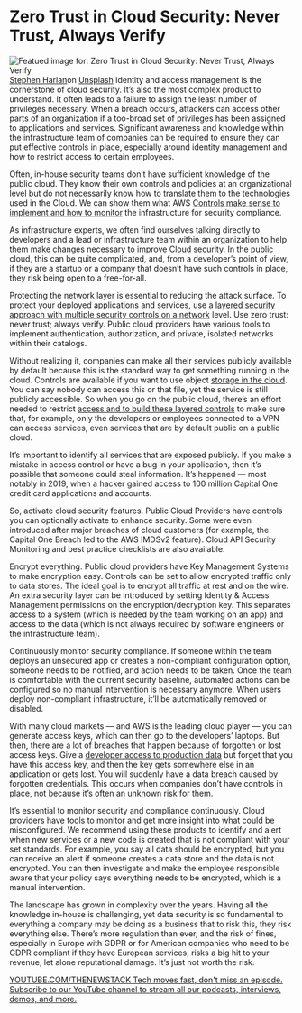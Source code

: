 # Zero Trust in Cloud Security: Never Trust, Always Verify
![Featued image for: Zero Trust in Cloud Security: Never Trust, Always Verify](https://cdn.thenewstack.io/media/2024/10/3864ebc5-stephen-harlan-qrhyfguno6s-unsplash-1024x683.jpg)
[Stephen Harlan](https://unsplash.com/@gogostevie?utm_content=creditCopyText&utm_medium=referral&utm_source=unsplash)on
[Unsplash](https://unsplash.com/photos/a-bunch-of-padlocks-that-are-attached-to-a-wall-qRHYfGunO6s?utm_content=creditCopyText&utm_medium=referral&utm_source=unsplash)
Identity and access management is the cornerstone of cloud security. It’s also the most complex product to understand. It often leads to a failure to assign the least number of privileges necessary. When a breach occurs, attackers can access other parts of an organization if a too-broad set of privileges has been assigned to applications and services. Significant awareness and knowledge within the infrastructure team of companies can be required to ensure they can put effective controls in place, especially around identity management and how to restrict access to certain employees.

Often, in-house security teams don’t have sufficient knowledge of the public cloud. They know their own controls and policies at an organizational level but do not necessarily know how to translate them to the technologies used in the Cloud. We can show them what AWS [Controls make sense to implement and how to monitor](https://thenewstack.io/monitor-control-and-debug-docker-containers-with-whaledeck/) the infrastructure for security compliance.

As infrastructure experts, we often find ourselves talking directly to developers and a lead or infrastructure team within an organization to help them make changes necessary to improve Cloud security. In the public cloud, this can be quite complicated, and, from a developer’s point of view, if they are a startup or a company that doesn’t have such controls in place, they risk being open to a free-for-all.

Protecting the network layer is essential to reducing the attack surface. To protect your deployed applications and services, use a [layered security approach with multiple security controls on a network](https://thenewstack.io/zero-trust-for-legacy-apps-load-balancer-layer-can-be-a-solution/) level. Use zero trust: never trust; always verify. Public cloud providers have various tools to implement authentication, authorization, and private, isolated networks within their catalogs.

Without realizing it, companies can make all their services publicly available by default because this is the standard way to get something running in the cloud. Controls are available if you want to use object [storage in the cloud](https://thenewstack.io/bigquery-pricing-a-users-guide/). You can say nobody can access this or that file, yet the service is still publicly accessible. So when you go on the public cloud, there’s an effort needed to restrict [access and to build these layered controls](https://thenewstack.io/3-frameworks-for-role-based-access-control/) to make sure that, for example, only the developers or employees connected to a VPN can access services, even services that are by default public on a public cloud.

It’s important to identify all services that are exposed publicly. If you make a mistake in access control or have a bug in your application, then it’s possible that someone could steal information. It’s happened — most notably in 2019, when a hacker gained access to 100 million Capital One credit card applications and accounts.

So, activate cloud security features. Public Cloud Providers have controls you can optionally activate to enhance security. Some were even introduced after major breaches of cloud customers (for example, the Capital One Breach led to the AWS IMDSv2 feature). Cloud API Security Monitoring and best practice checklists are also available.

Encrypt everything. Public cloud providers have Key Management Systems to make encryption easy. Controls can be set to allow encrypted traffic only to data stores. The ideal goal is to encrypt all traffic at rest and on the wire. An extra security layer can be introduced by setting Identity & Access Management permissions on the encryption/decryption key. This separates access to a system (which is needed by the team working on an app) and access to the data (which is not always required by software engineers or the infrastructure team).

Continuously monitor security compliance. If someone within the team deploys an unsecured app or creates a non-compliant configuration option, someone needs to be notified, and action needs to be taken. Once the team is comfortable with the current security baseline, automated actions can be configured so no manual intervention is necessary anymore. When users deploy non-compliant infrastructure, it’ll be automatically removed or disabled.

With many cloud markets — and AWS is the leading cloud player — you can generate access keys, which can then go to the developers’ laptops. But then, there are a lot of breaches that happen because of forgotten or lost access keys. Give a [developer access to production data](https://thenewstack.io/how-llms-helped-me-build-an-odbc-plugin-for-steampipe/) but forget that you have this access key, and then the key gets somewhere else in an application or gets lost. You will suddenly have a data breach caused by forgotten credentials. This occurs when companies don’t have controls in place, not because it’s often an unknown risk for them.

It’s essential to monitor security and compliance continuously. Cloud providers have tools to monitor and get more insight into what could be misconfigured. We recommend using these products to identify and alert when new services or a new code is created that is not compliant with your set standards. For example, you say all data should be encrypted, but you can receive an alert if someone creates a data store and the data is not encrypted. You can then investigate and make the employee responsible aware that your policy says everything needs to be encrypted, which is a manual intervention.

The landscape has grown in complexity over the years. Having all the knowledge in-house is challenging, yet data security is so fundamental to everything a company may be doing as a business that to risk this, they risk everything else. There’s more regulation than ever, and the risk of fines, especially in Europe with GDPR or for American companies who need to be GDPR compliant if they have European services, risks a big hit to your revenue, let alone reputational damage. It’s just not worth the risk.

[
YOUTUBE.COM/THENEWSTACK
Tech moves fast, don't miss an episode. Subscribe to our YouTube
channel to stream all our podcasts, interviews, demos, and more.
](https://youtube.com/thenewstack?sub_confirmation=1)